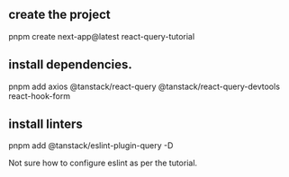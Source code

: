 
## create the project
pnpm create next-app@latest react-query-tutorial

## install dependencies.
pnpm add axios @tanstack/react-query @tanstack/react-query-devtools react-hook-form 


## install linters
pnpm add @tanstack/eslint-plugin-query -D

Not sure how to configure eslint as per the tutorial.

